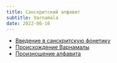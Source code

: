 ```yaml
---
title: Санскритский алфавит
subtitle: Varnamala
date: 2022-06-16
---
```


- [Введение в санскритскую фонетику](/books/alphabet/OP_Introduction_Sanskrit_Varnamala.pdf)
- [Происхождение Варнамалы](/books/alphabet/sands001.pdf)
- [Произношение алфавита](/books/alphabet/Sanskrit%20Alphabet.pdf)

<youtube-embed id="wMUtExMVZ-4" />
